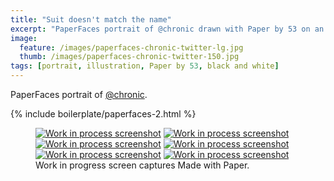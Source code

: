 ```yaml
---
title: "Suit doesn't match the name"
excerpt: "PaperFaces portrait of @chronic drawn with Paper by 53 on an iPad."
image: 
  feature: /images/paperfaces-chronic-twitter-lg.jpg
  thumb: /images/paperfaces-chronic-twitter-150.jpg
tags: [portrait, illustration, Paper by 53, black and white]
---
```


PaperFaces portrait of [@chronic](http://twitter.com/chronic).

{% include boilerplate/paperfaces-2.html %}

<figure class="third">
	<a href="{{ site.url }}/images/paperfaces-chronic-process-1-lg.jpg"><img src="{{ site.url }}/images/paperfaces-chronic-process-1-600.jpg" alt="Work in process screenshot"></a>
	<a href="{{ site.url }}/images/paperfaces-chronic-process-2-lg.jpg"><img src="{{ site.url }}/images/paperfaces-chronic-process-2-600.jpg" alt="Work in process screenshot"></a>
	<a href="{{ site.url }}/images/paperfaces-chronic-process-3-lg.jpg"><img src="{{ site.url }}/images/paperfaces-chronic-process-3-600.jpg" alt="Work in process screenshot"></a>
	<a href="{{ site.url }}/images/paperfaces-chronic-process-4-lg.jpg"><img src="{{ site.url }}/images/paperfaces-chronic-process-4-600.jpg" alt="Work in process screenshot"></a>
	<a href="{{ site.url }}/images/paperfaces-chronic-process-5-lg.jpg"><img src="{{ site.url }}/images/paperfaces-chronic-process-5-600.jpg" alt="Work in process screenshot"></a>
	<a href="{{ site.url }}/images/paperfaces-chronic-process-5-lg.jpg"><img src="{{ site.url }}/images/paperfaces-chronic-process-5-600.jpg" alt="Work in process screenshot"></a>
	<figcaption>Work in progress screen captures Made with Paper.</figcaption>
</figure>
